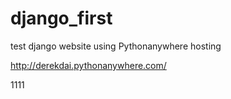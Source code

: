 # django_first

test django website using Pythonanywhere hosting

http://derekdai.pythonanywhere.com/


1111